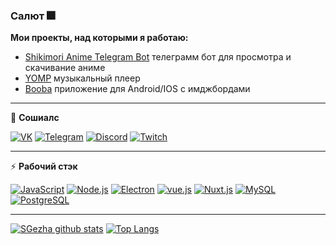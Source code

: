 ### Салют 🎆

**Мои проекты, над которыми я работаю:**

- [Shikimori Anime Telegram Bot](https://github.com/SGezha/shikimori-anime-telegram-bot) телеграмм бот для просмотра и скачивание аниме
- [YOMP](https://github.com/SGezha/YOMP) музыкальный плеер
- [Booba](https://github.com/SGezha/booba) приложение для Android/IOS с имджбордами

---

👥 **Сошиалс**

[![VK](https://img.shields.io/badge/VK---?logo=vk&style=for-the-badge&color=f3f3f3)](https://vk.com/4ffun)
[![Telegram](https://img.shields.io/badge/Telegram---?logo=telegram&style=for-the-badge&color=f3f3f3)](https://t.me/FuNSasha)
[![Discord](https://img.shields.io/badge/SGezha%238228---?logo=discord&style=for-the-badge&color=f3f3f3)](https://discord.com)
[![Twitch](https://img.shields.io/badge/Twitch---?logo=twitch&style=for-the-badge&color=f3f3f3)](https://twitch.tv/4funsasha)

---

:zap: **Рабочий стэк**

[![JavaScript](https://img.shields.io/badge/-JavaScript-000?logo=JavaScript&link=https://www.ecma-international.org/&style=for-the-badge)](https://www.ecma-international.org/)
[![Node.js](https://img.shields.io/badge/-Node.js-339933?logo=Node.js&logoColor=white&link=https://nodejs.org&style=for-the-badge)](https://nodejs.org)
[![Electron](https://img.shields.io/badge/-Electron-47848F?logo=Electron&logoColor=white&link=https://nodejs.org&style=for-the-badge)](https://www.electronjs.org/)
[![vue.js](https://img.shields.io/badge/-Vue-f3f3f3?logo=vue.js&logoColor=4FC08D&link=https://reactjs.org/&style=for-the-badge)](https://vuejs.org/)
[![Nuxt.js](https://img.shields.io/badge/-Nuxt.js-f3f3f3?logo=Nuxt.js&logoColor=4FC08D&link=https://reactjs.org/&style=for-the-badge)](https://vuejs.org/)
[![MySQL](https://img.shields.io/badge/-MySQL-336791?logo=MySQL&logoColor=white&link=https://www.postgresql.org/&style=for-the-badge)](https://www.mysql.com/)
[![PostgreSQL](https://img.shields.io/badge/-PostgreSQL-336791?logo=PostgreSQL&logoColor=white&link=https://www.postgresql.org/&style=for-the-badge)](https://www.postgresql.org/)


---

[![SGezha github stats](https://github-readme-stats.vercel.app/api?username=SGezha)](https://github.com/anuraghazra/github-readme-stats) [![Top Langs](https://github-readme-stats.vercel.app/api/top-langs/?username=SGezha)](https://github.com/anuraghazra/github-readme-stats)
